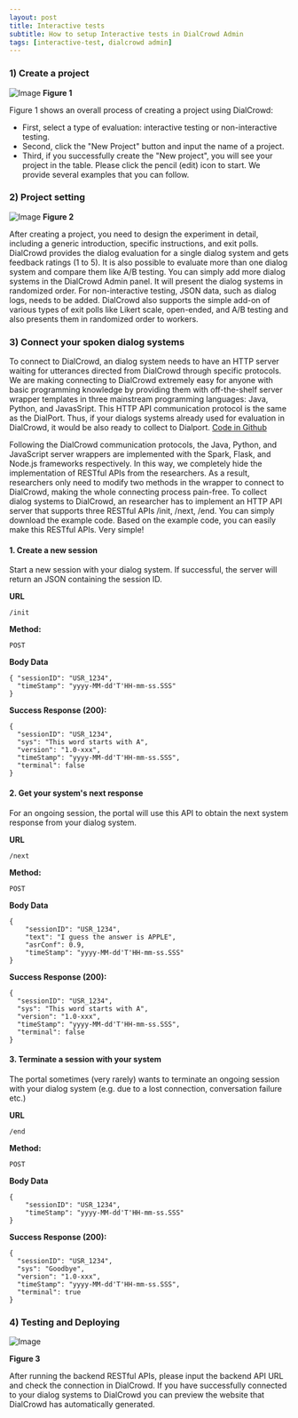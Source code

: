 ```yaml
---
layout: post
title: Interactive tests 
subtitle: How to setup Interactive tests in DialCrowd Admin
tags: [interactive-test, dialcrowd admin]
---
```

### 1) Create a project
![Image](first.png)
**Figure 1**

Figure 1 shows an overall process of creating a project using DialCrowd:
- First, select a type of evaluation: interactive testing or non-interactive testing.
- Second, click the "New Project" button and input the name of a project. 
- Third, if you successfully create the "New project", you will see your project in the table. Please click the pencil (edit) icon to start. 
We provide several examples that you can follow.

### 2) Project setting 
![Image](step2.png)
**Figure 2**

After creating a project, you need to design the experiment in detail, including a generic introduction, specific instructions, and exit polls. DialCrowd provides the dialog evaluation for a single dialog system and gets feedback ratings (1 to 5). It is also possible to evaluate more than one dialog system and compare them like A/B testing. You can simply add more dialog systems in the DialCrowd Admin panel. It will present the dialog systems in randomized order. For non-interactive testing, JSON data, such as dialog logs, needs to be added. DialCrowd also supports the simple add-on of various types of exit polls like Likert scale, open-ended, and A/B testing and also presents them in randomized order to workers.


### 3) Connect your spoken dialog systems
To connect to DialCrowd, an dialog system needs to have an HTTP server waiting for utterances directed from DialCrowd through specific protocols. We are making connecting to DialCrowd extremely easy for anyone with basic programming knowledge by providing them with off-the-shelf server wrapper templates in three mainstream programming languages: Java, Python, and JavasSript. This HTTP API communication protocol is the same as the DialPort. Thus, if your dialogs systems already used for evaluation in DialCrowd, it would be also ready to collect to Dialport. [Code in Github](https://github.com/DialRC/PortalAPI)

Following the DialCrowd communication protocols, the Java, Python, and JavaScript server wrappers are implemented with the Spark, Flask, and Node.js frameworks respectively. In this way, we completely hide the implementation of RESTful APIs from the researchers. As a result, researchers only need to modify two methods in the wrapper to connect to DialCrowd, making the whole connecting process pain-free. 
To collect dialog systems to DialCrowd, an researcher has to implement an HTTP API server that supports three RESTful APIs /init, /next, /end. You can simply download the example code. Based on the example code, you can easily make this RESTful APIs. Very simple!

#### 1. Create a new session ###

Start a new session with your dialog system. If successful, the server will return an JSON containing the session ID.

**URL**

    /init

**Method:**

   `POST`
  
**Body Data**

    { "sessionID": "USR_1234",
      "timeStamp": "yyyy-MM-dd'T'HH-mm-ss.SSS"
    }
     
**Success Response (200):** 
	
	{
	  "sessionID": "USR_1234",
	  "sys": "This word starts with A",
	  "version": "1.0-xxx",
	  "timeStamp": "yyyy-MM-dd'T'HH-mm-ss.SSS",
	  "terminal": false
	}

#### 2. Get your system's next response

For an ongoing session, the portal will use this API to obtain the next system response from your dialog system.

**URL**

    /next

**Method:**

   `POST`
  
**Body Data**

	{
	    "sessionID": "USR_1234",
	    "text": "I guess the answer is APPLE", 
	    "asrConf": 0.9,
	    "timeStamp": "yyyy-MM-dd'T'HH-mm-ss.SSS"
	}
	     
**Success Response (200):** 
	
	{
	  "sessionID": "USR_1234",
	  "sys": "This word starts with A",
	  "version": "1.0-xxx",
	  "timeStamp": "yyyy-MM-dd'T'HH-mm-ss.SSS",
	  "terminal": false
	}

#### 3. Terminate a session with your system ###

The portal sometimes (very rarely) wants to terminate an ongoing session with your dialog system (e.g. due to a lost connection, conversation failure etc.)

**URL**

    /end

**Method:**

   `POST`
  
**Body Data**

	{
	    "sessionID": "USR_1234",
	    "timeStamp": "yyyy-MM-dd'T'HH-mm-ss.SSS"
	}
	     
**Success Response (200):** 
	
	{
	  "sessionID": "USR_1234",
	  "sys": "Goodbye",
	  "version": "1.0-xxx",
	  "timeStamp": "yyyy-MM-dd'T'HH-mm-ss.SSS",
	  "terminal": true
	}

### 4) Testing and Deploying

![Image](step3.png)

**Figure 3**

After running the backend RESTful APIs, please input the backend API URL and check the connection in DialCrowd. If you have successfully connected to your dialog systems to DialCrowd you can preview the website that DialCrowd has automatically generated.
